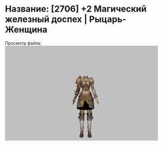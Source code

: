 # Название: [2706] +2 Магический железный доспех | Рыцарь-Женщина

Просмотр файла:
![p010004.png](p010004.png)